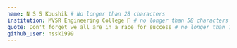 ```yaml
---
name: N S S Koushik # No longer than 28 characters
institution: MVSR Engineering College 🚩 # no longer than 58 characters
quote: Don't forget we all are in a race for success # no longer than 100 characters, avoid using quotes(") to guarantee the format remains the same.
github_user: nssk1999
---
```

